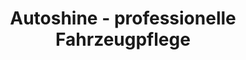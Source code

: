 ---
title: "Autoshine - professionelle Fahrzeugpflege"
url: /altenburg/autoshine-professionelle-fahrzeugpflege/
shop: Autowerkstatt
---